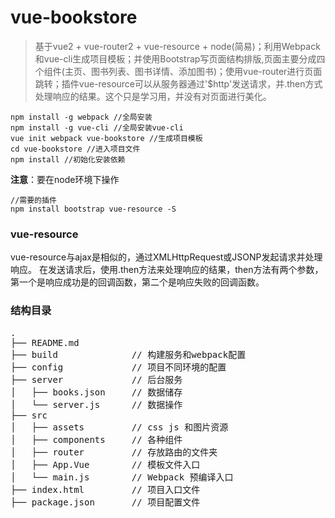 # vue-bookstore

> 基于vue2 + vue-router2 + vue-resource + node(简易)；利用Webpack和vue-cli生成项目模板；并使用Bootstrap写页面结构排版,页面主要分成四个组件(主页、图书列表、图书详情、添加图书)；使用vue-router进行页面跳转；插件vue-resource可以从服务器通过'$http'发送请求，并.then方式处理响应的结果。这个只是学习用，并没有对页面进行美化。
```
npm install -g webpack //全局安装
npm install -g vue-cli //全局安装vue-cli
vue init webpack vue-bookstore //生成项目模板
cd vue-bookstore //进入项目文件
npm install //初始化安装依赖
```
**注意**：要在node环境下操作
```
//需要的插件
npm install bootstrap vue-resource -S
```
### vue-resource
vue-resource与ajax是相似的，通过XMLHttpRequest或JSONP发起请求并处理响应。
在发送请求后，使用.then方法来处理响应的结果，then方法有两个参数，第一个是响应成功是的回调函数，第二个是响应失败的回调函数。


### 结构目录
<pre>
.
├── README.md           
├── build              // 构建服务和webpack配置
├── config             // 项目不同环境的配置
├── server             // 后台服务
│   ├── books.json     // 数据储存
│   └── server.js      // 数据操作  
├── src
│   ├── assets         // css js 和图片资源
│   ├── components     // 各种组件
│   ├── router         // 存放路由的文件夹
│   ├── App.Vue        // 模板文件入口
│   └── main.js        // Webpack 预编译入口
├── index.html         // 项目入口文件
├── package.json       // 项目配置文件

</pre>
